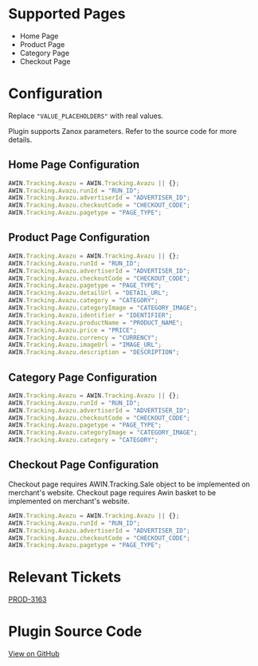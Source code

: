
# Supported Pages

- Home Page
- Product Page
- Category Page
- Checkout Page

# Configuration

Replace `"VALUE_PLACEHOLDERS"` with real values.

Plugin supports Zanox parameters. Refer to the source code for more
details.

## Home Page Configuration

``` javascript
AWIN.Tracking.Avazu = AWIN.Tracking.Avazu || {};
AWIN.Tracking.Avazu.runId = "RUN_ID";
AWIN.Tracking.Avazu.advertiserId = "ADVERTISER_ID";
AWIN.Tracking.Avazu.checkoutCode = "CHECKOUT_CODE";
AWIN.Tracking.Avazu.pagetype = "PAGE_TYPE";
```



## Product Page Configuration

``` javascript
AWIN.Tracking.Avazu = AWIN.Tracking.Avazu || {};
AWIN.Tracking.Avazu.runId = "RUN_ID";
AWIN.Tracking.Avazu.advertiserId = "ADVERTISER_ID";
AWIN.Tracking.Avazu.checkoutCode = "CHECKOUT_CODE";
AWIN.Tracking.Avazu.pagetype = "PAGE_TYPE";
AWIN.Tracking.Avazu.detailUrl = "DETAIL_URL";
AWIN.Tracking.Avazu.category = "CATEGORY";
AWIN.Tracking.Avazu.categoryImage = "CATEGORY_IMAGE";
AWIN.Tracking.Avazu.identifier = "IDENTIFIER";
AWIN.Tracking.Avazu.productName = "PRODUCT_NAME";
AWIN.Tracking.Avazu.price = "PRICE";
AWIN.Tracking.Avazu.currency = "CURRENCY";
AWIN.Tracking.Avazu.imageUrl = "IMAGE_URL";
AWIN.Tracking.Avazu.description = "DESCRIPTION";
```



## Category Page Configuration

``` javascript
AWIN.Tracking.Avazu = AWIN.Tracking.Avazu || {};
AWIN.Tracking.Avazu.runId = "RUN_ID";
AWIN.Tracking.Avazu.advertiserId = "ADVERTISER_ID";
AWIN.Tracking.Avazu.checkoutCode = "CHECKOUT_CODE";
AWIN.Tracking.Avazu.pagetype = "PAGE_TYPE";
AWIN.Tracking.Avazu.categoryImage = "CATEGORY_IMAGE";
AWIN.Tracking.Avazu.category = "CATEGORY";
```



## Checkout Page Configuration

Checkout page requires AWIN.Tracking.Sale object to be implemented on
merchant's website. Checkout page requires Awin basket to be implemented
on merchant's website.

``` javascript
AWIN.Tracking.Avazu = AWIN.Tracking.Avazu || {};
AWIN.Tracking.Avazu.runId = "RUN_ID";
AWIN.Tracking.Avazu.advertiserId = "ADVERTISER_ID";
AWIN.Tracking.Avazu.checkoutCode = "CHECKOUT_CODE";
AWIN.Tracking.Avazu.pagetype = "PAGE_TYPE";
```



# Relevant Tickets

[PROD-3163](https://jira.awin.com/browse/PROD-3163)

# Plugin Source Code

[View on
GitHub](https://github.com/awin/awin-tracking/blob/master/web/thirdparty/avazu.js)